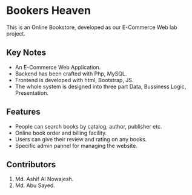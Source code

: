 # Bookers Heaven
This is an Online Bookstore, developed as our E-Commerce Web lab project.

## Key Notes
- An E-Commerce Web Application.
- Backend has been crafted with Php, MySQL.
- Frontend is developed with html, Bootstrap, JS.
- The whole system is designed into three part Data, Bussiness Logic, Presentation.

## Features
- People can search books by catalog, author, publisher etc.
- Online book order and billing facility.
- Users can give their review and rating on any books.
- Specific admin pannel for managing the website.

## Contributors
1. Md. Ashif Al Nowajesh.
2. Md. Abu Sayed.

